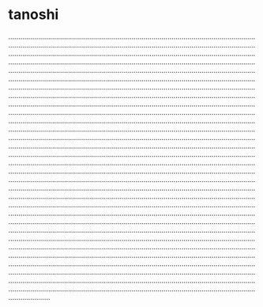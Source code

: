 # tanoshi

.........................................................................................................................................................................................................................................................................................................................................................................................................................................................................................................................................................................................................................................................................................................................................................................................................................................................................................................................................................................................................................................................................................................................................................................................................................................................................................................................................................................................................................................................................................................................................................................................................................................................................................................................................................................................................................................................................................................................................................................................................................................................................................................................................................................................................................................................................................................................................................................................................................................................................................................................................................................................................................................................................................................................................................................................................................................................................................................................................................................................................................................................................................................................................................................................................................................................................................................................................................................................................................................................................................................................................................................................................................................................................................................................................................................................................................................................................................................................................................................................................................